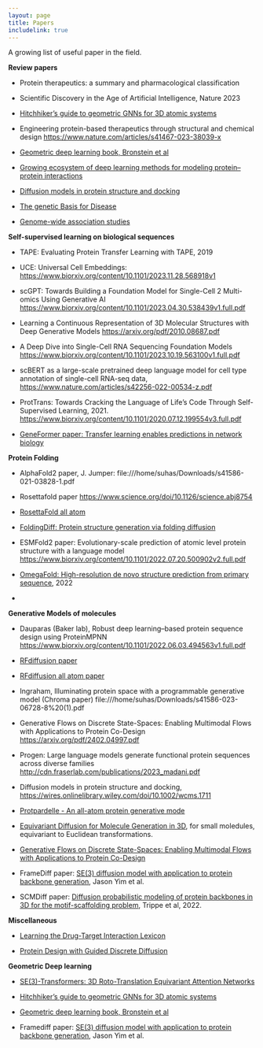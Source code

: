 ```yaml
---
layout: page
title: Papers
includelink: true
---
```

A growing list of useful paper in the field. 

**Review papers**

- Protein therapeutics: a summary and pharmacological classification

- Scientific Discovery in the Age of Artificial Intelligence, Nature 2023

- [Hitchhiker’s guide to geometric GNNs for 3D atomic systems](https://arxiv.org/pdf/2312.07511.pdf)

- Engineering protein-based therapeutics through structural and chemical design https://www.nature.com/articles/s41467-023-38039-x

- [Geometric deep learning book, Bronstein et al](https://arxiv.org/pdf/2104.13478.pdf)

- [Growing ecosystem of deep learning methods for modeling protein–protein interactions](https://arxiv.org/pdf/2310.06725.pdf)

- [Diffusion models in protein structure and docking](https://wires.onlinelibrary.wiley.com/doi/10.1002/wcms.1711)

- [The genetic Basis for Disease](https://www.ncbi.nlm.nih.gov/pmc/articles/PMC6279436/pdf/ebc-62-ebc20170053.pdf)

- [Genome-wide association studies](https://www.nature.com/articles/s43586-021-00056-9)



**Self-supervised learning on biological sequences**

- TAPE: Evaluating Protein Transfer Learning with TAPE, 2019

- UCE: Universal Cell Embeddings: https://www.biorxiv.org/content/10.1101/2023.11.28.568918v1

- scGPT: Towards Building a Foundation Model for Single-Cell 2 Multi-omics Using Generative AI https://www.biorxiv.org/content/10.1101/2023.04.30.538439v1.full.pdf

- Learning a Continuous Representation of 3D Molecular Structures with Deep Generative Models https://arxiv.org/pdf/2010.08687.pdf

- A Deep Dive into Single-Cell RNA Sequencing Foundation Models https://www.biorxiv.org/content/10.1101/2023.10.19.563100v1.full.pdf

- scBERT as a large-scale pretrained deep language model for cell type annotation of single-cell RNA-seq data, https://www.nature.com/articles/s42256-022-00534-z.pdf

- ProtTrans: Towards Cracking the Language of Life’s Code Through Self-Supervised Learning, 2021. https://www.biorxiv.org/content/10.1101/2020.07.12.199554v3.full.pdf

- [GeneFormer paper: Transfer learning enables predictions in network biology](https://www.nature.com/articles/s41586-023-06139-9)




**Protein Folding**
- AlphaFold2 paper, J. Jumper: file:///home/suhas/Downloads/s41586-021-03828-1.pdf

- Rosettafold paper  https://www.science.org/doi/10.1126/science.abj8754

- [RosettaFold all atom](https://www.science.org/doi/10.1126/science.adl2528)

- [FoldingDiff: Protein structure generation via folding diffusion](https://www.nature.com/articles/s41467-024-45051-2?fromPaywallRec=false)

- ESMFold2 paper: Evolutionary-scale prediction of atomic level protein structure with a language model https://www.biorxiv.org/content/10.1101/2022.07.20.500902v2.full.pdf

- [OmegaFold: High-resolution de novo structure prediction from primary sequence](https://www.biorxiv.org/content/10.1101/2022.07.21.500999v1), 2022

- 




**Generative Models of molecules**
- Dauparas (Baker lab), Robust deep learning–based protein sequence design using ProteinMPNN https://www.biorxiv.org/content/10.1101/2022.06.03.494563v1.full.pdf

- [RFdiffusion paper](https://www.biorxiv.org/content/10.1101/2022.12.09.519842v1)

- [RFdiffusion all atom paper](https://www.science.org/doi/10.1126/science.adl2528)

- Ingraham, Illuminating protein space with a programmable generative model (Chroma paper) file:///home/suhas/Downloads/s41586-023-06728-8%20(1).pdf

- Generative Flows on Discrete State-Spaces: Enabling Multimodal Flows with Applications to Protein Co-Design https://arxiv.org/pdf/2402.04997.pdf

- Progen: Large language models generate functional protein sequences across diverse families http://cdn.fraserlab.com/publications/2023_madani.pdf

- Diffusion models in protein structure and docking, https://wires.onlinelibrary.wiley.com/doi/10.1002/wcms.1711

- [Protpardelle - An all-atom protein generative mode](https://www.biorxiv.org/content/10.1101/2023.05.24.542194v1.full.pdf)

- [Equivariant Diffusion for Molecule Generation in 3D](https://arxiv.org/abs/2203.17003), for small moledules, equivariant to Euclidean transformations. 

- [Generative Flows on Discrete State-Spaces: Enabling Multimodal Flows with Applications to Protein Co-Design](https://arxiv.org/abs/2402.04997)

- FrameDiff paper: [SE(3) diffusion model with application to protein backbone generation](https://arxiv.org/pdf/2302.02277), Jason Yim et al. 

- SCMDiff paper: [Diffusion probabilistic modeling of protein backbones in 3D for the motif-scaffolding problem](https://arxiv.org/abs/2206.04119), Trippe et al, 2022. 






**Miscellaneous**
- [Learning the Drug-Target Interaction Lexicon](https://www.biorxiv.org/content/10.1101/2022.12.06.519374v1.full.pdf)

- [Protein Design with Guided Discrete Diffusion](https://arxiv.org/pdf/2305.20009.pdf)


**Geometric Deep learning**
- [SE(3)-Transformers: 3D Roto-Translation Equivariant Attention Networks](https://arxiv.org/pdf/2006.10503)

- [Hitchhiker’s guide to geometric GNNs for 3D atomic systems](https://arxiv.org/pdf/2312.07511.pdf)

- [Geometric deep learning book, Bronstein et al](https://arxiv.org/pdf/2104.13478.pdf)

- Framediff paper: [SE(3) diffusion model with application to protein backbone generation](https://arxiv.org/pdf/2302.02277), Jason Yim et al.


